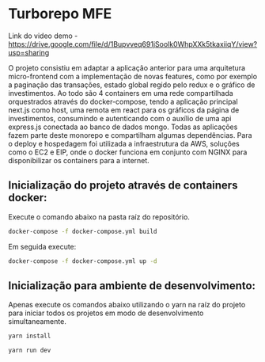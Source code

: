 # Turborepo MFE

Link do video demo - https://drive.google.com/file/d/1Bupvveq691jSoolk0WhpXXk5tkaxiiqY/view?usp=sharing

O projeto consistiu em adaptar a aplicação anterior para uma arquitetura micro-frontend com a implementação de novas features, como por exemplo a paginação das transações, estado global regido pelo redux e o gráfico de investimentos.
Ao todo são 4 containers em uma rede compartilhada orquestrados através do docker-compose, tendo a aplicação principal next.js como host, uma remota em react para os gráficos da página de investimentos, consumindo e autenticando com o auxílio de uma api express.js conectada ao banco de dados mongo.
Todas as aplicações fazem parte deste monorepo e compartilham algumas dependências.
Para o deploy e hospedagem foi utilizada a infraestrutura da AWS, soluções como o EC2 e EIP, onde o docker funciona em conjunto com NGINX para disponibilizar os containers para a internet. 

## Inicialização do projeto através de containers docker:

Execute o comando abaixo na pasta raíz do repositório.

```sh
docker-compose -f docker-compose.yml build
```

Em seguida execute:

```sh
docker-compose -f docker-compose.yml up -d
```

## Inicialização para ambiente de desenvolvimento:

Apenas execute os comandos abaixo utilizando o yarn na raíz do projeto para iniciar todos os projetos em modo de desenvolvimento simultaneamente.

```bash
yarn install
```

```bash
yarn run dev
```
